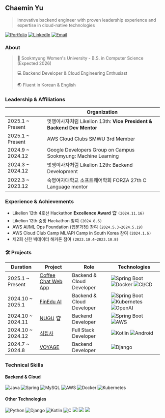 ## Chaemin Yu
> Innovative backend engineer with proven leadership experience and expertise in cloud-native technologies

[![Portfolio](https://img.shields.io/badge/Portfolio-000000?style=for-the-badge&logo=About.me&logoColor=white)](https://chaeminyu.github.io/)
[![LinkedIn](https://img.shields.io/badge/LinkedIn-0077B5?style=for-the-badge&logo=linkedin&logoColor=white)](https://www.linkedin.com/in/chaeminyu/)
[![Email](https://img.shields.io/badge/Email-D14836?style=for-the-badge&logo=gmail&logoColor=white)](mailto:chaeminyu@sookmyung.ac.kr)

### About
> 🏫 Sookmyung Women's University - B.S. in Computer Science (Expected 2026)
> 
> 💻 Backend Developer & Cloud Engineering Enthusiast
> 
> 🌏 Fluent in Korean & English

### Leadership & Affiliations
|                     |                           Organization                        |
| ------------------- | ------------------------------------------------------------- |
|2025.1 ~ Present    | 멋쟁이사자처럼 Likelion 13th: **Vice President & Backend Dev Mentor** |
|2025.1 ~ Present     | AWS Cloud Clubs SMWU 3rd Member |
|2024.9 ~ 2024.12     | Google Developers Group on Campus Sookmyung: Machine Learning |
|2024.3 ~ 2024.12     | 멋쟁이사자처럼 Likelion 12th: Backend Development |
|2022.3 ~ 2023.12     | 숙명여자대학교 소프트웨어학회 FORZA 27th C Language mentor |

### Experience & Achievements
- Likelion 12th 4호선 Hackathon **Excellence Award** 🏆 ```(2024.11.16)```
- Likelion 12th 중앙 Hackathon 참여 ```(2024.8.6)```
- AWS AI/ML Ops Foundation (입문과정) 참여 ```(2024.5.3~2024.5.19)```
- AWS Cloud Club Camp ML/API Camp in South Korea 참여 ```(2024.1.6)```
- 제2회 신한 빅데이터 해커톤 참여 ```(2023.10.4~2023.10.8)```

### 🛠️ Projects

|   Duration    | Project    |  Role | Technologies |
| ------------- | ------------- | ---- | ---- |
| 2025.1 ~ Present | [Coffee Chat Web App](https://github.com/chaeminyu/coffee-chat) | Backend & Cloud Developer | ![Spring Boot](https://img.shields.io/badge/springboot-6DB33F?style=for-the-badge&logo=springboot&logoColor=white) ![Docker](https://img.shields.io/badge/docker-%230db7ed.svg?style=for-the-badge&logo=docker&logoColor=white) ![CI/CD](https://img.shields.io/badge/GitHub_Actions-2088FF?style=for-the-badge&logo=github-actions&logoColor=white) |
| 2024.10 ~ 2025.1| [FinEdu AI](https://github.com/chaeminyu/FinEdu-Backend.git) | Backend & Cloud Developer | ![Spring Boot](https://img.shields.io/badge/springboot-6DB33F?style=for-the-badge&logo=springboot&logoColor=white) ![Kubernetes](https://img.shields.io/badge/kubernetes-%23326ce5.svg?style=for-the-badge&logo=kubernetes&logoColor=white) ![OpenAI](https://img.shields.io/badge/OpenAI-412991?style=for-the-badge&logo=openai&logoColor=white) |
| 2024.10 ~ 2024.11 | [NUGU](https://github.com/Line4Thon-Nugu/Nugu-Backend) 🏆 | Backend Developer | ![Spring Boot](https://img.shields.io/badge/springboot-6DB33F?style=for-the-badge&logo=springboot&logoColor=white) ![AWS](https://img.shields.io/badge/AWS-FF9900?style=for-the-badge&logo=amazonaws&logoColor=white) |
| 2024.10 ~ 2024.12| [식집사](https://github.com/chaeminyu/android-shick-jip) | Full Stack Developer | ![Kotlin](https://img.shields.io/badge/kotlin-%237F52FF.svg?style=for-the-badge&logo=kotlin&logoColor=white) ![Android](https://img.shields.io/badge/Android-3DDC84?style=for-the-badge&logo=android&logoColor=white) |
| 2024.7 ~ 2024.8  | [VOYAGE](https://github.com/Likelion-at-SMWU-12th/CheongpaGamja-Server)  | Backend Developer | ![Django](https://img.shields.io/badge/django-%23092E20.svg?style=for-the-badge&logo=django&logoColor=white) |

### Technical Skills

#### Backend & Cloud
![Java](https://img.shields.io/badge/java-%23ED8B00.svg?style=for-the-badge&logo=openjdk&logoColor=white)
![Spring](https://img.shields.io/badge/spring-%236DB33F.svg?style=for-the-badge&logo=spring&logoColor=white)
![MySQL](https://img.shields.io/badge/mysql-4479A1.svg?style=for-the-badge&logo=mysql&logoColor=white)
![AWS](https://img.shields.io/badge/amazonaws-232F3E?style=for-the-badge&logo=amazonaws&logoColor=white)
![Docker](https://img.shields.io/badge/docker-%230db7ed.svg?style=for-the-badge&logo=docker&logoColor=white)
![Kubernetes](https://img.shields.io/badge/kubernetes-%23326ce5.svg?style=for-the-badge&logo=kubernetes&logoColor=white)

#### Other Technologies
![Python](https://img.shields.io/badge/python-3670A0?style=for-the-badge&logo=python&logoColor=ffdd54)
![Django](https://img.shields.io/badge/django-%23092E20.svg?style=for-the-badge&logo=django&logoColor=white)
![Kotlin](https://img.shields.io/badge/kotlin-%237F52FF.svg?style=for-the-badge&logo=kotlin&logoColor=white)
![C](https://img.shields.io/badge/c-%2300599C.svg?style=plastic&logo=c&logoColor=white)
<img src="https://img.shields.io/badge/HTML-e34c26?style=flat&logo=html5&logoColor=white">
<img src="https://img.shields.io/badge/CSS-563d7c?&style=flat&logo=css3&logoColor=white">
<img src="https://img.shields.io/badge/JavaScript-323330?style=flat&logo=javascript&logoColor=F7DF1E">

<!--
**chaeminyu/chaeminyu** is a ✨ _special_ ✨ repository because its `README.md` (this file) appears on your GitHub profile.
-->
